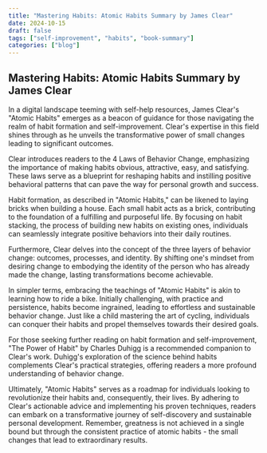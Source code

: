 ```yaml
---
title: "Mastering Habits: Atomic Habits Summary by James Clear"
date: 2024-10-15
draft: false
tags: ["self-improvement", "habits", "book-summary"]
categories: ["blog"]
---
```


## Mastering Habits: Atomic Habits Summary by James Clear

In a digital landscape teeming with self-help resources, James Clear's "Atomic Habits" emerges as a beacon of guidance for those navigating the realm of habit formation and self-improvement. Clear's expertise in this field shines through as he unveils the transformative power of small changes leading to significant outcomes.

Clear introduces readers to the 4 Laws of Behavior Change, emphasizing the importance of making habits obvious, attractive, easy, and satisfying. These laws serve as a blueprint for reshaping habits and instilling positive behavioral patterns that can pave the way for personal growth and success.

Habit formation, as described in "Atomic Habits," can be likened to laying bricks when building a house. Each small habit acts as a brick, contributing to the foundation of a fulfilling and purposeful life. By focusing on habit stacking, the process of building new habits on existing ones, individuals can seamlessly integrate positive behaviors into their daily routines.

Furthermore, Clear delves into the concept of the three layers of behavior change: outcomes, processes, and identity. By shifting one's mindset from desiring change to embodying the identity of the person who has already made the change, lasting transformations become achievable.

In simpler terms, embracing the teachings of "Atomic Habits" is akin to learning how to ride a bike. Initially challenging, with practice and persistence, habits become ingrained, leading to effortless and sustainable behavior change. Just like a child mastering the art of cycling, individuals can conquer their habits and propel themselves towards their desired goals.

For those seeking further reading on habit formation and self-improvement, "The Power of Habit" by Charles Duhigg is a recommended companion to Clear's work. Duhigg's exploration of the science behind habits complements Clear's practical strategies, offering readers a more profound understanding of behavior change.

Ultimately, "Atomic Habits" serves as a roadmap for individuals looking to revolutionize their habits and, consequently, their lives. By adhering to Clear's actionable advice and implementing his proven techniques, readers can embark on a transformative journey of self-discovery and sustainable personal development. Remember, greatness is not achieved in a single bound but through the consistent practice of atomic habits - the small changes that lead to extraordinary results.
